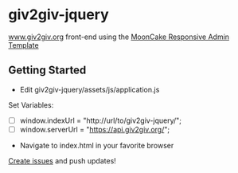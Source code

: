 giv2giv-jquery
==============

www.giv2giv.org front-end using the [MoonCake Responsive Admin Template](http://themeforest.net/item/mooncake-responsive-admin-template/3138068)

## Getting Started

* Edit giv2giv-jquery/assets/js/application.js

Set Variables:
  - [ ] window.indexUrl = "http://url/to/giv2giv-jquery/";
  - [ ] window.serverUrl = "https://api.giv2giv.org/";

* Navigate to index.html in your favorite browser

[Create issues](https://github.com/giv2giv/giv2giv-jquery/issues) and push updates!

